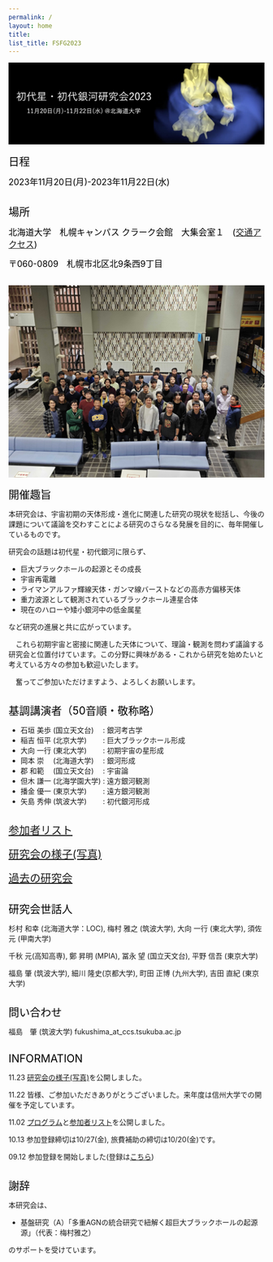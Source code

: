 ```yaml
---
permalink: /
layout: home
title:
list_title: FSFG2023
---
```


<p align="center">
<img src="./assets/imgs/fsfg.png" width="950px">
</p>

<span style="font-size: 150%; color: black;">日程 </span> 

<span style="font-size: 120%; color: black;"> 2023年11月20日(月)-2023年11月22日(水)  </span>
<br><br>

<span style="font-size: 150%; color: black;">場所 </span> 

<span style="font-size: 120%; color: black;"> 北海道大学　札幌キャンパス  クラーク会館　大集会室１　([交通アクセス](https://www.hokudai.ac.jp/bureau/property/clarke/access/))</span>

<span style="font-size: 120%; color: black;"> 〒060-0809　札幌市北区北9条西9丁目</span>
<br><br>

<p align="center">
<img src="./pictures/picture1.jpg" width="950px">
</p>


<span style="font-size: 150%; color: black;">開催趣旨 </span> 

本研究会は、宇宙初期の天体形成・進化に関連した研究の現状を総括し、今後の課題について議論を交わすことによる研究のさらなる発展を目的に、毎年開催しているものです。

研究会の話題は初代星・初代銀河に限らず、

- 巨大ブラックホールの起源とその成長
- 宇宙再電離
- ライマンアルファ輝線天体・ガンマ線バーストなどの高赤方偏移天体
- 重力波源として観測されているブラックホール連星合体
- 現在のハローや矮小銀河中の低金属星

など研究の進展と共に広がっています。

　これら初期宇宙と密接に関連した天体について、理論・観測を問わず議論する研究会と位置付けています。この分野に興味がある・これから研究を始めたいと考えている方々の参加も歓迎いたします。

　奮ってご参加いただけますよう、よろしくお願いします。
<br><br>

<span style="font-size: 150%; color: black;">基調講演者（50音順・敬称略）</span> 
- 石垣 美歩 (国立天文台) 　: 銀河考古学
- 稲吉 恒平 (北京大学)　 　: 巨大ブラックホール形成
- 大向 一行 (東北大学)　 　: 初期宇宙の星形成
- 岡本 崇　 (北海道大学) 　: 銀河形成
- 郡 和範　 (国立天文台)　 : 宇宙論
- 但木 謙一 (北海学園大学) : 遠方銀河観測
- 播金 優一 (東京大学)　　 : 遠方銀河観測
- 矢島 秀伸 (筑波大学)　 　: 初代銀河形成
<br><br>

<span style="font-size: 150%; color: black;">[参加者リスト](https://fukushimahj.github.io/FSFG2023/participants)</span>
<br><br>
<span style="font-size: 150%; color: black;">[研究会の様子(写真)](https://fukushimahj.github.io/FSFG2023/picture)</span>
<br><br>
<span style="font-size: 150%; color: black;">[過去の研究会](http://tpweb2.phys.konan-u.ac.jp/~shodai/)</span>
<br><br>

<span style="font-size: 150%; color: black;">研究会世話人 </span>

杉村 和幸 (北海道大学：LOC), 梅村 雅之 (筑波大学), 大向 一行 (東北大学), 須佐 元 (甲南大学)

千秋 元(高知高専), 鄭 昇明 (MPIA), 冨永 望 (国立天文台), 平野 信吾 (東京大学)

福島 肇 (筑波大学), 細川 隆史(京都大学), 町田 正博 (九州大学), 吉田 直紀 (東京大学)
<br><br>

<span style="font-size: 150%; color: black;">問い合わせ </span>

福島　肇 (筑波大学)  fukushima_at_ccs.tsukuba.ac.jp
<br><br>

<span style="font-size: 150%; color: black;">INFORMATION </span>
<br>

11.23 [研究会の様子(写真)](https://fukushimahj.github.io/FSFG2023/picture)を公開しました。

11.22 皆様、ご参加いただきありがとうございました。来年度は信州大学での開催を予定しています。

11.02 [プログラム](https://fukushimahj.github.io/FSFG2023/program)と[参加者リスト](https://fukushimahj.github.io/FSFG2023/participants)を公開しました。

10.13 参加登録締切は10/27(金), 旅費補助の締切は10/20(金)です。

09.12 参加登録を開始しました(登録は[こちら](https://docs.google.com/forms/d/e/1FAIpQLSf23WHCZq365EamPw6Ue3hptvZHcMAMonWf_MvIlOR6NOvvzw/viewform))
<br><br>

<span style="font-size: 150%; color: black;">謝辞 </span>

本研究会は、

- 基盤研究（A）「多重AGNの統合研究で紐解く超巨大ブラックホールの起源源」（代表：梅村雅之）

のサポートを受けています。


